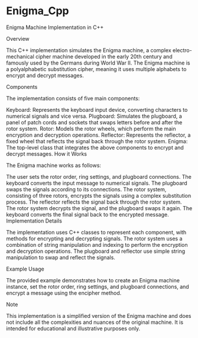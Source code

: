 # Enigma_Cpp
Enigma Machine Implementation in C++

Overview

This C++ implementation simulates the Enigma machine, a complex electro-mechanical cipher machine developed in the early 20th century and famously used by the Germans during World War II. The Enigma machine is a polyalphabetic substitution cipher, meaning it uses multiple alphabets to encrypt and decrypt messages.

Components

The implementation consists of five main components:

Keyboard: Represents the keyboard input device, converting characters to numerical signals and vice versa.
Plugboard: Simulates the plugboard, a panel of patch cords and sockets that swaps letters before and after the rotor system.
Rotor: Models the rotor wheels, which perform the main encryption and decryption operations.
Reflector: Represents the reflector, a fixed wheel that reflects the signal back through the rotor system.
Enigma: The top-level class that integrates the above components to encrypt and decrypt messages.
How it Works

The Enigma machine works as follows:

The user sets the rotor order, ring settings, and plugboard connections.
The keyboard converts the input message to numerical signals.
The plugboard swaps the signals according to its connections.
The rotor system, consisting of three rotors, encrypts the signals using a complex substitution process.
The reflector reflects the signal back through the rotor system.
The rotor system decrypts the signal, and the plugboard swaps it again.
The keyboard converts the final signal back to the encrypted message.
Implementation Details

The implementation uses C++ classes to represent each component, with methods for encrypting and decrypting signals. The rotor system uses a combination of string manipulation and indexing to perform the encryption and decryption operations. The plugboard and reflector use simple string manipulation to swap and reflect the signals.

Example Usage

The provided example demonstrates how to create an Enigma machine instance, set the rotor order, ring settings, and plugboard connections, and encrypt a message using the encipher method.

Note

This implementation is a simplified version of the Enigma machine and does not include all the complexities and nuances of the original machine. It is intended for educational and illustrative purposes only.
